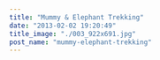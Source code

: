 ```yaml
---
title: "Mummy & Elephant Trekking"
date: "2013-02-02 19:20:49"
title_image: "./003_922x691.jpg"
post_name: "mummy-elephant-trekking"
---
```



